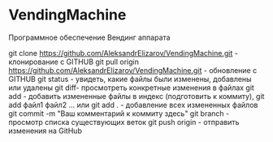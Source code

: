 # VendingMachine
Программное обеспечение Вендинг аппарата

git clone https://github.com/AleksandrElizarov/VendingMachine.git - клонирование с GITHUB
git pull origin https://github.com/AleksandrElizarov/VendingMachine.git - обновление с GITHUB
git status - увидеть, какие файлы были изменены, добавлены или удалены
git diff- просмотреть конкретные изменения в файлах
git add - добавить измененные файлы в индекс (подготовить к коммиту), git add файл1 файл2 ... или git add . - добавление всех измененных файлов
git commit -m "Ваш комментарий к коммиту здесь"
git branch - просмотр списка существующих веток
git push origin - отправить изменения на GitHub
